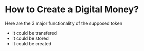 # How to Create a Digital Money?
Here are the 3 major functionality of the supposed token
- It could be transfered
- It could be stored
- It could be created

